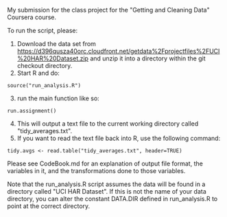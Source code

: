 My submission for the class project for the "Getting and Cleaning Data" Coursera course.

To run the script, please:

1. Download the data set from 
https://d396qusza40orc.cloudfront.net/getdata%2Fprojectfiles%2FUCI%20HAR%20Dataset.zip and unzip it into a directory within the git checkout directory.
2. Start R and do:
```
source("run_analysis.R")
```
3. run the main function like so:
```
run.assignment()
```
4. This will output a text file to the current working directory called "tidy_averages.txt".
5. If you want to read the text file back into R, use the following command:
```
tidy.avgs <- read.table("tidy_averages.txt", header=TRUE)
```

Please see CodeBook.md for an explanation of output file format, the variables in it, and the transformations done to those variables.

Note that the run_analysis.R script assumes the data will be found in a directory called "UCI HAR Dataset". If this is not the name of your data directory, you can alter the constant DATA.DIR defined in run_analysis.R to point at the correct directory.